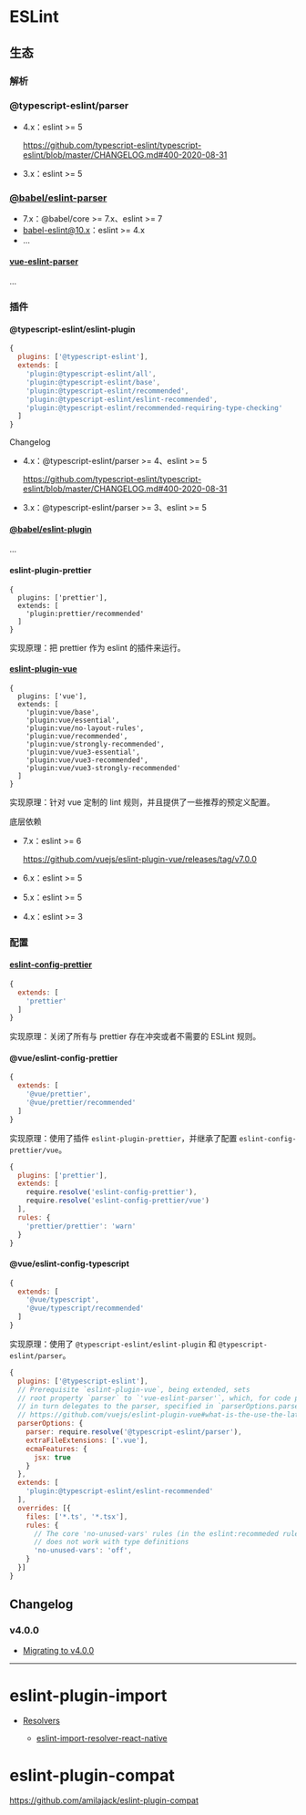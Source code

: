 # ESLint

## 生态

### 解析

### @typescript-eslint/parser

- 4.x：eslint >= 5

    https://github.com/typescript-eslint/typescript-eslint/blob/master/CHANGELOG.md#400-2020-08-31

- 3.x：eslint >= 5

### [@babel/eslint-parser](https://www.npmjs.com/package/@babel/eslint-parser)

- 7.x：@babel/core >= 7.x、eslint >= 7
- babel-eslint@10.x：eslint >= 4.x
- ...

#### [vue-eslint-parser](https://github.com/vuejs/vue-eslint-parser)

...

### 插件

#### @typescript-eslint/eslint-plugin

```js
{
  plugins: ['@typescript-eslint'],
  extends: [
    'plugin:@typescript-eslint/all',
    'plugin:@typescript-eslint/base',
    'plugin:@typescript-eslint/recommended',
    'plugin:@typescript-eslint/eslint-recommended',
    'plugin:@typescript-eslint/recommended-requiring-type-checking'
  ]
}
```

Changelog

- 4.x：@typescript-eslint/parser >= 4、eslint >= 5

    https://github.com/typescript-eslint/typescript-eslint/blob/master/CHANGELOG.md#400-2020-08-31

- 3.x：@typescript-eslint/parser >= 3、eslint >= 5


#### [@babel/eslint-plugin](https://www.npmjs.com/package/@babel/eslint-plugin)

...

#### eslint-plugin-prettier

```
{
  plugins: ['prettier'],
  extends: [
    'plugin:prettier/recommended'
  ]
}
```

实现原理：把 prettier 作为 eslint 的插件来运行。

#### [eslint-plugin-vue](https://github.com/vuejs/eslint-plugin-vue)

```
{
  plugins: ['vue'],
  extends: [
    'plugin:vue/base',
    'plugin:vue/essential',
    'plugin:vue/no-layout-rules',
    'plugin:vue/recommended',
    'plugin:vue/strongly-recommended',
    'plugin:vue/vue3-essential',
    'plugin:vue/vue3-recommended',
    'plugin:vue/vue3-strongly-recommended'
  ]
}
```

实现原理：针对 vue 定制的 lint 规则，并且提供了一些推荐的预定义配置。

底层依赖

- 7.x：eslint >= 6

    https://github.com/vuejs/eslint-plugin-vue/releases/tag/v7.0.0

- 6.x：eslint >= 5
- 5.x：eslint >= 5
- 4.x：eslint >= 3

### 配置

#### [eslint-config-prettier](https://github.com/prettier/eslint-config-prettier)

```js
{
  extends: [
    'prettier'
  ]
}
```

实现原理：关闭了所有与 prettier 存在冲突或者不需要的 ESLint 规则。


#### @vue/eslint-config-prettier

```js
{
  extends: [
    '@vue/prettier',
    '@vue/prettier/recommended'
  ]
}
```

实现原理：使用了插件 `eslint-plugin-prettier`，并继承了配置 `eslint-config-prettier/vue`。

```js
{
  plugins: ['prettier'],
  extends: [
    require.resolve('eslint-config-prettier'),
    require.resolve('eslint-config-prettier/vue')
  ],
  rules: {
    'prettier/prettier': 'warn'
  }
}
```

#### @vue/eslint-config-typescript

```js
{
  extends: [
    '@vue/typescript',
    '@vue/typescript/recommended'
  ]
}
```

实现原理：使用了 `@typescript-eslint/eslint-plugin` 和 `@typescript-eslint/parser`。

```js
{
  plugins: ['@typescript-eslint'],
  // Prerequisite `eslint-plugin-vue`, being extended, sets
  // root property `parser` to `'vue-eslint-parser'`, which, for code parsing,
  // in turn delegates to the parser, specified in `parserOptions.parser`:
  // https://github.com/vuejs/eslint-plugin-vue#what-is-the-use-the-latest-vue-eslint-parser-error
  parserOptions: {
    parser: require.resolve('@typescript-eslint/parser'),
    extraFileExtensions: ['.vue'],
    ecmaFeatures: {
      jsx: true
    }
  },
  extends: [
    'plugin:@typescript-eslint/eslint-recommended'
  ],
  overrides: [{
    files: ['*.ts', '*.tsx'],
    rules: {
      // The core 'no-unused-vars' rules (in the eslint:recommeded ruleset)
      // does not work with type definitions
      'no-unused-vars': 'off',
    }
  }]
}
```


## Changelog

### v4.0.0

- [Migrating to v4.0.0](https://eslint.org/docs/user-guide/migrating-to-4.0.0)


---

# eslint-plugin-import
- [Resolvers](https://github.com/benmosher/eslint-plugin-import/wiki/Resolvers)

    - [eslint-import-resolver-react-native](https://github.com/LeadingLight/eslint-import-resolver-react-native)

# eslint-plugin-compat
https://github.com/amilajack/eslint-plugin-compat

